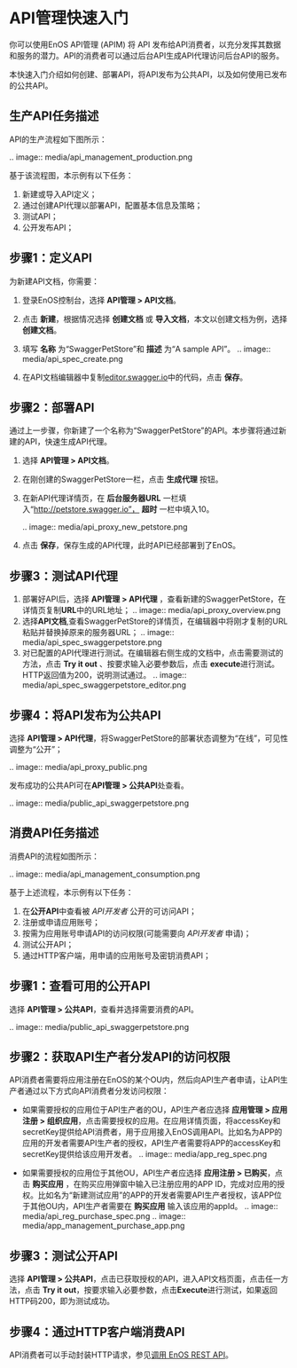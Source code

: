# API管理快速入门

你可以使用EnOS API管理 (APIM) 将 API 发布给API消费者，以充分发挥其数据和服务的潜力。API的消费者可以通过后台API生成API代理访问后台API的服务。

本快速入门介绍如何创建、部署API，将API发布为公共API，以及如何使用已发布的公共API。


## 生产API任务描述

API的生产流程如下图所示：

.. image:: media/api_management_production.png

基于该流程图，本示例有以下任务：

  1. 新建或导入API定义；
  2. 通过创建API代理以部署API，配置基本信息及策略；
  3. 测试API；
  4. 公开发布API；



## 步骤1：定义API
为新建API文档，你需要：
1. 登录EnOS控制台，选择 **API管理 > API文档**。

2. 点击 **新建**，根据情况选择 **创建文档** 或 **导入文档**，本文以创建文档为例，选择 **创建文档**。

3. 填写 **名称** 为“SwaggerPetStore”和 **描述** 为“A sample API”。
    .. image:: media/api_spec_create.png

4. 在API文档编辑器中复制[editor.swagger.io](https://editor.swagger.io/)中的代码，点击 **保存**。


## 步骤2：部署API
通过上一步骤，你新建了一个名称为“SwaggerPetStore”的API。本步骤将通过新建的API，快速生成API代理。
1. 选择 **API管理 > API文档**。
2. 在刚创建的SwaggerPetStore一栏，点击 **生成代理** 按钮。
3. 在新API代理详情页，在 **后台服务器URL** 一栏填入“http://petstore.swagger.io”， **超时** 一栏中填入10。

    .. image:: media/api_proxy_new_petstore.png

4. 点击 **保存**，保存生成的API代理，此时API已经部署到了EnOS。


## 步骤3：测试API代理
1. 部署好API后，选择 **API管理 > API代理** ，查看新建的SwaggerPetStore，在详情页复制**URL**中的URL地址；
    .. image:: media/api_proxy_overview.png
2. 选择**API文档**,查看SwaggerPetStore的详情页，在编辑器中将刚才复制的URL粘贴并替换掉原来的服务器URL；
    .. image:: media/api_spec_swaggerpetstore.png
3. 对已配置的API代理进行测试。在编辑器右侧生成的文档中，点击需要测试的方法，点击 **Try it out** 、按要求输入必要参数后，点击 **execute**进行测试。HTTP返回值为200，说明测试通过。
    .. image:: media/api_spec_swaggerpetstore_editor.png

## 步骤4：将API发布为公共API
选择 **API管理 > API代理**，将SwaggerPetStore的部署状态调整为“在线”，可见性调整为“公开”；


.. image:: media/api_proxy_public.png

发布成功的公共API可在**API管理 > 公共API**处查看。

.. image:: media/public_api_swaggerpetstore.png

## 消费API任务描述

消费API的流程如图所示：

.. image:: media/api_management_consumption.png

基于上述流程，本示例有以下任务：
  1. 在**公开API**中查看被 _API开发者_ 公开的可访问API；
  2. 注册或申请应用账号；
  3. 按需为应用账号申请API的访问权限(可能需要向 _API开发者_ 申请)；
  4. 测试公开API；
  5. 通过HTTP客户端，用申请的应用账号及密钥消费API；

## 步骤1：查看可用的公开API
选择 **API管理 > 公共API**，查看并选择需要消费的API。

.. image:: media/public_api_swaggerpetstore.png


## 步骤2：获取API生产者分发API的访问权限

API消费者需要将应用注册在EnOS的某个OU内，然后向API生产者申请，让API生产者通过以下方式向API消费者分发访问权限：

- 如果需要授权的应用位于API生产者的OU，API生产者应选择 **应用管理 > 应用注册 > 组织应用**，点击需要授权的应用。在应用详情页面，将accessKey和secretKey提供给API消费者，用于应用接入EnOS调用API。比如名为APP的应用的开发者需要API生产者的授权，API生产者需要将APP的accessKey和secretKey提供给该应用开发者。
    .. image:: media/app_reg_spec.png

- 如果需要授权的应用位于其他OU，API生产者应选择 **应用注册 > 已购买**，点击 **购买应用** ，在购买应用弹窗中输入已注册应用的APP ID，完成对应用的授权。比如名为“新建测试应用”的APP的开发者需要API生产者授权，该APP位于其他OU内，API生产者需要在 **购买应用** 输入该应用的appId。
    .. image:: media/api_reg_purchase_spec.png
    .. image:: media/app_management_purchase_app.png



## 步骤3：测试公开API

选择 **API管理 > 公共API**，点击已获取授权的API，进入API文档页面，点击任一方法，点击 **Try it out**，按要求输入必要参数，点击**Execute**进行测试，如果返回HTTP码200，即为测试成功。

## 步骤4：通过HTTP客户端消费API

API消费者可以手动封装HTTP请求，参见[调用 EnOS REST API](/docs/app-development/zh_CN/latest/call_enos_api)。
